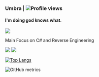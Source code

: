 ### Umbra | ![Profile views](https://gpvc.arturio.dev/Umbra999)  
#### I'm doing god knows what.
<a href="https://logout.space" target="_blank"> <img src="https://64.media.tumblr.com/7461849d06372219427696ad659250a6/tumblr_otnwlpIacK1wv27c8o1_500.gif"/></a>

Main Focus on C# and Reverse Engineering

<a href="https://logout.space" target="_blank"> <img src="https://discord.c99.nl/widget/theme-1/155552545782235137.png"/></a>
<a href="https://logout.space" target="_blank"> <img src="https://discord.c99.nl/widget/theme-1/99546079980187648.png"/></a>

[![Top Langs](https://github-readme-stats.vercel.app/api/top-langs/?username=Umbra999)](https://github.com/anuraghazra/github-readme-stats)

![GitHub metrics](https://metrics.lecoq.io/Umbra999)  
